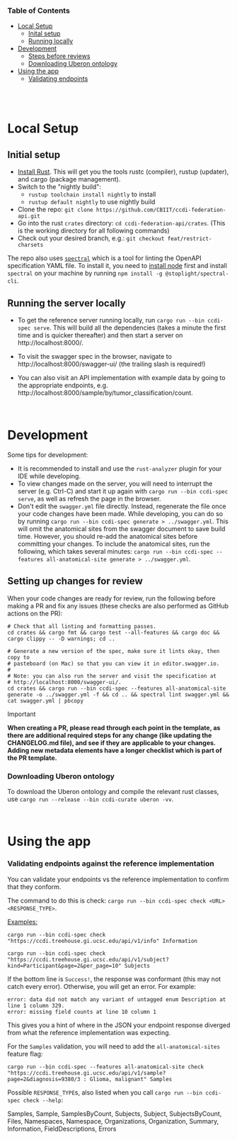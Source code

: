 ### Table of Contents
- [Local Setup](#local-setup)
  - [Inital setup](#initial-setup)
  - [Running locally](#running-the-server-locally)
- [Development](#development)
  - [Steps before reviews](#setting-up-changes-for-review)
  - [Downloading Uberon ontology](#downloading-uberon-ontology)
- [Using the app](#using-the-app)
  - [Validating endpoints](#validating-endpoints-against-the-reference-implementation)

<br><br>

# Local Setup

## Initial setup

- [Install Rust](https://www.rust-lang.org/tools/install). This will get you the tools rustc (compiler), rustup (updater), and cargo (package management).
- Switch to the "nightly build":
    - `rustup toolchain install nightly` to install
    - `rustup default nightly` to use nightly build
- Clone the repo: `git clone https://github.com/CBIIT/ccdi-federation-api.git`
- Go into the rust `crates` directory: `cd ccdi-federation-api/crates`. (This is the working directory for all following commands)
- Check out your desired branch, e.g.: `git checkout feat/restrict-charsets`

The repo also uses [`spectral`](https://docs.stoplight.io/docs/spectral/) which is a tool for linting the OpenAPI specification YAML file.
To install it, you need to [install node](https://nodejs.org/en/download) first and install `spectral` on your machine by running `npm install -g @stoplight/spectral-cli`.

## Running the server locally

- To get the reference server running locally, run `cargo run --bin ccdi-spec serve`.
This will build all the dependencies (takes a minute the first time and is quicker thereafter) and then start a server on http://localhost:8000/.

- To visit the swagger spec in the browser, navigate to http://localhost:8000/swagger-ui/ (the trailing slash is required!)

- You can also visit an API implementation with example data by going to the appropriate endpoints, e.g. http://localhost:8000/sample/by/tumor_classification/count.

<br>

# Development 

Some tips for development:
- It is recommended to install and use the `rust-analyzer` plugin for your IDE while developing.
- To view changes made on the server, you will need to interrupt the server (e.g. Ctrl-C) and start it up again with `cargo run --bin ccdi-spec serve`, as well as refresh the page in the browser.
- Don't edit the `swagger.yml` file directly. Instead, regenerate the file once your code changes have been made.
While developing, you can do so by running `cargo run --bin ccdi-spec generate > ../swagger.yml`. This will omit the anatomical sites from the swagger document to save build time.
However, you should re-add the anatomical sites before committing your changes.
To include the anatomical sites, run the following, which takes several minutes: `cargo run --bin ccdi-spec --features all-anatomical-site generate > ../swagger.yml`.

## Setting up changes for review
When your code changes are ready for review, run the following before making a PR and fix any issues (these checks are also performed as GitHub actions on the PR):

```
# Check that all linting and formatting passes.
cd crates && cargo fmt && cargo test --all-features && cargo doc && cargo clippy -- -D warnings; cd ..

# Generate a new version of the spec, make sure it lints okay, then copy to
# pasteboard (on Mac) so that you can view it in editor.swagger.io.
#
# Note: you can also run the server and visit the specification at 
# http://localhost:8000/swagger-ui/.
cd crates && cargo run --bin ccdi-spec --features all-anatomical-site generate -o ../swagger.yml -f && cd .. && spectral lint swagger.yml && cat swagger.yml | pbcopy
```

> [!IMPORTANT]
> <b> When creating a PR, please read through each point in the template, as there are additional required steps for any change (like updating the CHANGELOG.md file), and see if they are applicable to your changes.
> Adding new metadata elements have a longer checklist which is part of the PR template. </b>

### Downloading Uberon ontology

To download the Uberon ontology and compile the relevant rust classes, use `cargo run --release --bin ccdi-curate uberon -vv`.

<br>

# Using the app

### Validating endpoints against the reference implementation

You can validate your endpoints vs the reference implementation to confirm that they conform.

The command to do this is check: `cargo run --bin ccdi-spec check <URL> <RESPONSE_TYPE>`.

<u>Examples:</u>

`cargo run --bin ccdi-spec check "https://ccdi.treehouse.gi.ucsc.edu/api/v1/info" Information`

`cargo run --bin ccdi-spec check "https://ccdi.treehouse.gi.ucsc.edu/api/v1/subject?kind=Participant&page=2&per_page=10" Subjects`

If the bottom line is `Success!`, the response was conformant (this may not catch every error).
Otherwise, you will get an error. For example:

    error: data did not match any variant of untagged enum Description at line 1 column 329.
    error: missing field counts at line 10 column 1

This gives you a hint of where in the JSON your endpoint response diverged from what the reference implementation was expecting.

For the `Samples` validation, you will need to add the `all-anatomical-sites` feature flag:

`cargo run --bin ccdi-spec --features all-anatomical-site check "https://ccdi.treehouse.gi.ucsc.edu/api/v1/sample?page=2&diagnosis=9380/3 : Glioma, malignant" Samples`

Possible `RESPONSE_TYPE`s, also listed when you call `cargo run --bin ccdi-spec check --help`:

Samples, Sample, SamplesByCount, Subjects, Subject, SubjectsByCount, Files, Namespaces, Namespace, Organizations, Organization, Summary, Information, FieldDescriptions, Errors

